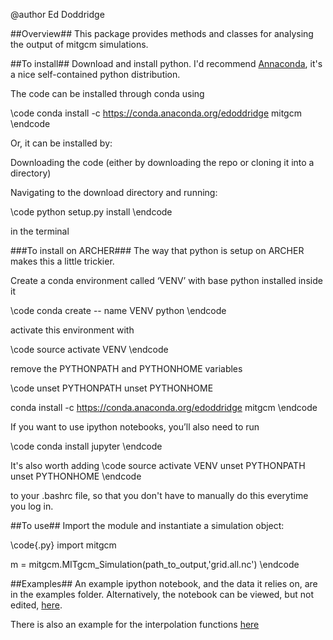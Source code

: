 @author
Ed Doddridge



##Overview##
This package provides methods and classes for analysing the output of mitgcm simulations.



##To install##
Download and install python. I'd recommend [Annaconda](https://store.continuum.io/cshop/anaconda/), it's a nice self-contained python distribution.


The code can be installed through conda using

\code
conda install -c https://conda.anaconda.org/edoddridge mitgcm
\endcode

Or, it can be installed by:

Downloading the code (either by downloading the repo or cloning it into a directory)

Navigating to the download directory and running:

\code
python setup.py install
\endcode

in the terminal


###To install on ARCHER###
The way that python is setup on ARCHER makes this a little trickier.

Create a conda environment called ‘VENV’ with base python installed inside it

\code
conda create --  name VENV python
\endcode

activate this environment with

\code
source activate VENV
\endcode

remove the PYTHONPATH and PYTHONHOME variables

\code
unset PYTHONPATH
unset PYTHONHOME

conda install -c https://conda.anaconda.org/edoddridge mitgcm
\endcode

If you want to use ipython notebooks, you’ll also need to run

\code
conda install jupyter
\endcode


It's also worth adding 
\code 
source activate VENV
unset PYTHONPATH
unset PYTHONHOME
\endcode

to your .bashrc file, so that you don't have to manually do this everytime you log in.

##To use##
Import the module and instantiate a simulation object:

\code{.py}
import mitgcm

m = mitgcm.MITgcm_Simulation(path_to_output,'grid.all.nc')
\endcode

##Examples##
An example ipython notebook, and the data it relies on, are in the examples folder. Alternatively, the notebook can be viewed, but not edited, [here](http://nbviewer.ipython.org/urls/bitbucket.org/edoddridge/mitgcm/raw/master/examples/example%20notebook.ipynb/%3Fat%3Dmaster).

There is also an example for the interpolation functions [here](http://nbviewer.ipython.org/urls/bitbucket.org/edoddridge/mitgcm/raw/master/examples/interpolation%20example.ipynb)


